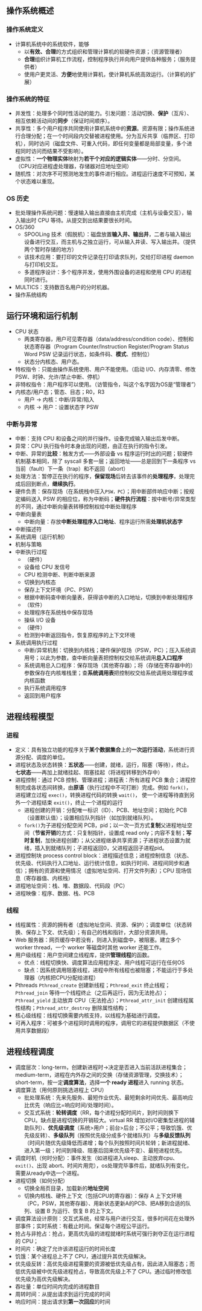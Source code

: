 ## 操作系统概述
### 操作系统定义
- 计算机系统中的系统软件，能够
  - 以**有效、合理**的方式组织和管理计算机的软硬件资源；（资源管理者）
  - **合理**组织计算机工作流程，控制程序执行并向用户提供各种服务；（服务提供者）
  - 使用户更灵活、**方便**地使用计算机，使计算机系统高效运行。（计算机的扩展）
### 操作系统的特征
- 并发性：处理多个同时性活动的能力。引发问题：活动切换、**保护**（互斥）、相互依赖活动间的**同步**（保证时间顺序）。
- 共享性：多个用户程序共同使用计算机系统中的**资源**。资源有限；操作系统进行合理分配；在一个时间段内交替被进程使用。分为互斥共享（临界区、打印机），同时访问（磁盘文件、可重入代码，即任何变量都是局部变量，多个进程同时访问而结果不受影响）。
- 虚拟性：**一个物理实体**映射为**若干个对应的逻辑实体**——分时、分空间。（CPU对应进程虚处理器，存储器对应地址空间）
- 随机性：对次序不可预测地发生的事件进行相应。进程运行速度不可预知，某个状态难以重现。
### OS 历史
- 批处理操作系统问题：慢速输入输出直接由主机完成（主机与设备交互），输入输出时 CPU 等待。从提交到出结果要很长时间。
- OS/360
  - SPOOLing 技术（假脱机）：磁盘放置**输入井、输出井**，二者与输入输出设备进行交互，而主机与之独立运行，可从输入井读、写入输出井。（提供两个暂时存储的地方）
  - 该技术应用：要打印的文件记录在打印请求队列，交给打印进程 daemon 与打印机交互。
  - 多道程序设计：多个程序并发，使用外围设备的进程和使用 CPU 的进程同时进行。
- MULTICS：支持数百名用户的分时机器。
- 操作系统结构
## 运行环境和运行机制
- CPU 状态
  - 两类寄存器，用户可见寄存器（data/address/condition code）、控制和状态寄存器（Program Counter/Instruction Register/Program Status Word PSW 记录运行状态，如条件码、**模式**、控制位）
  - 状态分内核态、用户态。
- 特权指令：只能由操作系统使用、用户不能使用。（启动 I/O、内存清零、修改 PSW、时钟、允许/禁止中断、停机）
- 非特权指令：用户程序可以使用。（访管指令，叫这个名字因为OS是“管理者”）
- 内核态/用户态；管态、目态；R0，R3
  - 用户 -> 内核：中断/异常/陷入
  - 内核 -> 用户：设置状态字 PSW
### 中断与异常
- 中断：支持 CPU 和设备之间的并行操作。设备完成输入输出后发中断。
- 异常：CPU 执行指令时本身出现的问题，由正在执行的指令引发。
- 中断、异常的**比较**：触发方式——外部设备 vs 程序运行时出的问题；软硬件机制基本相同，除了 syscall 多套一层；返回地址——总是回到下一条程序 vs 当前（fault）下一条（trap）和不返回（abort）
- 处理方法：暂停正在执行的程序，**保留现场**后转去该事件的**处理程序**，处理完成后回到断点，**继续执行**。
- 硬件负责：保存现场（在系统栈中压入`PSW，PC`）；用中断部件响应中断；按规定编码送入 PSW 的相应位，称为中断码；**硬件执行流程**：按中断号/异常类型的不同，通过中断向量表转移控制权给中断处理程序
- 中断向量表
  - 中断向量：存放**中断处理程序入口地址**、程序运行所需**处理机状态字**
- 中断描述符
- 系统调用（运行机制）
- 机制与策略
- 中断执行过程
  - （硬件）
  - 设备给 CPU 发信号
  - CPU 检测中断、判断中断来源
  - 切换到内核态
  - 保存上下文环境（PC、PSW）
  - 根据中断码查中断向量表，获得该中断的入口地址，切换到中断处理程序
  - （软件）
  - 处理程序在系统栈中保存现场
  - 操纵 I/O 设备
  - （硬件）
  - 检测到中断返回指令，恢复原程序的上下文环境
- 系统调用执行过程
  - 中断/异常机制：切换到内核栈；硬件保护现场（PSW，PC）；压入系统调用号；以此为参数，查中断向量表把控制权交给系统调用**总入口程序**
  - 系统调用总入口程序：保存现场（其他寄存器）；将（存储在寄存器中的）参数保存在内核堆栈里；查**系统调用表**把控制权交给系统调用处理程序或内核函数
  - 执行系统调用程序
  - 返回到用户程序
## 进程线程模型
### 进程
- 定义：具有独立功能的程序关于**某个数据集合**上的**一次运行活动**，系统进行资源分配、调度的单位。
- 进程状态及状态转换：**五状态**——创建，就绪，运行，阻塞（等待），终止。**七状态**——再加上就绪挂起、阻塞挂起（将进程转移到外存中）
- 进程控制：通过 PCB 控制、管理进程；进程表：所有进程 PCB 集合；进程控制完成各状态间转换，由**原语**（执行过程中不可打断）完成。例如 `fork()`，进程建立过程 `exec()`，转换进程代码的转换 `wait()`， 使一个进程等待直到另外一个进程结束 `exit()`，终止一个进程的运行
  - 进程创建的开销：分配唯一标识（ID）、PCB、地址空间；初始化 PCB（设置默认值）；设置相应队列指针（如加到就绪队列）。
  - `fork()`为子进程分配空闲 PCB，pid；以一次一页方式**复制**父进程地址空间（**节省开销**的方式：只复制指针，设置成 read only；内容不复制；**写时复制**，加快进程创建）；从父进程继承共享资源；子进程状态设置为就绪，插入到就绪队列；子进程返回0，父进程返回子进程pid。
- 进程控制块 process control block：进程描述信息；进程控制信息（状态、优先级、代码执行入口地址、运行统计信息，如执行时间、进程间同步和通信）；拥有的资源和使用情况（虚拟地址空间、打开文件列表）；CPU 现场信息（寄存器值、内核栈）
- 进程地址空间：栈、堆、数据段、代码段（PC）
- 进程映像：程序、数据、栈、PCB
### 线程
- 线程属性：资源的拥有者（虚拟地址空间、资源、保护）；调度单位（状态转换、保存上下文、优先级）；有自己的栈和指针，大部分资源共用。
- Web 服务器：网页缓存中若没有，则进入到磁盘中，被阻塞。建立多个 worker thread，一个 worker 等磁盘时其他 worker 还能工作。
- 用户级线程：用户空间建立线程库，提供**管理线程**的函数。
  - 优点：线程切换快、调度算法应用程序定、用户线程可运行在任何OS
  - 缺点：因系统调用阻塞线程，进程中所有线程也被阻塞；不能运行于多处理器（内核把CPU分配给进程）
- Pthreads `Pthread_create` 创建新线程；`Pthread_exit` 终止线程；`Pthread_join` 等待一个线程终止（之后再运行，因为无法抢占）；`Pthread_yield` 主动放弃 CPU（无法抢占）；`Pthread_attr_init` 创建线程属性结构；`Pthread_attr_destroy` 删除属性结构；
- 核心级线程：线程切换需要内核支持，以线程为基础进行调度。
- 可再入程序：可被多个进程同时调用的程序，调用它的进程提供数据区（不使用共享数据段）
## 进程线程调度
- 调度层次：long-term，创建新进程时->决定是否进入当前活跃进程集合；medium-term，进程在内外存之间的交换（存储资源管理，交换技术）；short-term，按一定**调度算法**，选择**一个 ready 进程**进入 running 状态。
- 调度算法（用何原则挑选进程上 CPU）
  - 批处理系统：先来先服务、最短作业优先、最短剩余时间优先、最高响应比优先（响应比=响应时间/处理时间）。
  - 交互式系统：**轮转调度**（RR，每个进程分配时间片，到时间则换下 CPU。缺点是进程切换的开销较大。virtual RR 增加对I/O密集型进程的辅助队列）、**优先级调度**（系统>用户；前台>后台；不公平；导致饥饿、优先级反转）、**多级队列**（按照优先级分成多个就绪队列）与**多级反馈队列**（时间片随优先级降低而递增；每个队列按照时间片轮转；新进程就绪、进入第一级；时间到降级、阻塞后回来优先级不变）、最短进程优先。
- 调度时机（何时分配）：事件发生（如进程进入sleep、主动放弃cpu、`exit()`、出现 abort、时间片用完），os处理完毕事件后，就绪队列有变化，需要从ready中选一个进程。
- 进程切换（如何分配）
  - 切换全局页目录，加载新的**地址空间**
  - 切换内核栈、硬件上下文（包括CPU的寄存器）：保存 A 上下文环境（PC，PSW，其他寄存器）、用新状态更新A的PCB、把A移到合适的队列、设置 B 为运行、恢复 B 的上下文。
- 调度算法设计原则：交互式系统，经常与用户进行交互，很多时间花在处理外部事件；实时系统：有截止时间。保证每个进程公平运行。
- 抢占与非抢占：抢占，更高优先级的进程就绪时系统可强行剥夺正在运行进程的 CPU；
- 时间片：确定了允许该进程运行的时间长度
- 饥饿：某个进程总上不了 CPU，通过提升其优先级解决。
- 优先级反转：高优先级进程需要的资源被低优先级占有，因此进入阻塞态；而低优先级被中优先级进程抢占，导致高优先级上不了 CPU。通过临时修改低优先级为高优先级解决。
- 吞吐量：单位时间内完成的进程数目
- 周转时间：从提出请求到运行完成的时间
- 响应时间：提出请求到**第一次回应**的时间

